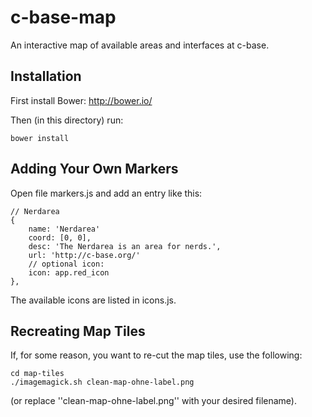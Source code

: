 c-base-map
==========

An interactive map of available areas and interfaces at c-base.

Installation
------------

First install Bower: http://bower.io/

Then (in this directory) run: 

	bower install

Adding Your Own Markers
-----------------------

Open file markers.js and add an entry like this:

	// Nerdarea
	{
		name: 'Nerdarea'
		coord: [0, 0],
		desc: 'The Nerdarea is an area for nerds.',
		url: 'http://c-base.org/'
		// optional icon:
		icon: app.red_icon
	},

The available icons are listed in icons.js.

Recreating Map Tiles
--------------------

If, for some reason, you want to re-cut the map tiles, use the following:

	cd map-tiles
	./imagemagick.sh clean-map-ohne-label.png

(or replace ''clean-map-ohne-label.png'' with your desired filename).